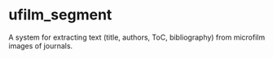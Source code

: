 # ufilm_segment
A system for extracting text (title, authors, ToC, bibliography) from microfilm images of journals. 
